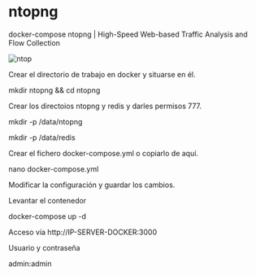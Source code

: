 # ntopng
docker-compose ntopng | High-Speed Web-based Traffic Analysis and Flow Collection

![ntop](https://github.com/JLalib/docker-ntopng/assets/57844755/bd01f959-91f5-4c50-ad07-c1fb0d505f5a)

Crear el directorio de trabajo en docker y situarse en él.

mkdir ntopng && cd ntopng

Crear los directoios ntopng y redis y darles permisos 777.

mkdir -p /data/ntopng

mkdir -p /data/redis

Crear el fichero docker-compose.yml o copiarlo de aquí.

nano docker-compose.yml

Modificar la configuración y guardar los cambios.

Levantar el contenedor

docker-compose up -d

Acceso vía http://IP-SERVER-DOCKER:3000

Usuario y contraseña

admin:admin


